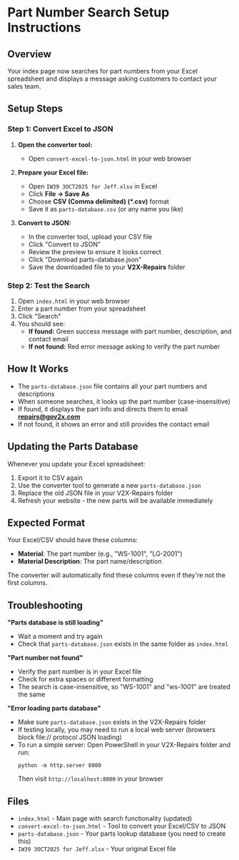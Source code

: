 # Part Number Search Setup Instructions

## Overview
Your index page now searches for part numbers from your Excel spreadsheet and displays a message asking customers to contact your sales team.

## Setup Steps

### Step 1: Convert Excel to JSON

1. **Open the converter tool:**
   - Open `convert-excel-to-json.html` in your web browser

2. **Prepare your Excel file:**
   - Open `IW39 3OCT2025 for Jeff.xlsx` in Excel
   - Click **File → Save As**
   - Choose **CSV (Comma delimited) (*.csv)** format
   - Save it as `parts-database.csv` (or any name you like)

3. **Convert to JSON:**
   - In the converter tool, upload your CSV file
   - Click "Convert to JSON"
   - Review the preview to ensure it looks correct
   - Click "Download parts-database.json"
   - Save the downloaded file to your **V2X-Repairs** folder

### Step 2: Test the Search

1. Open `index.html` in your web browser
2. Enter a part number from your spreadsheet
3. Click "Search"
4. You should see:
   - **If found:** Green success message with part number, description, and contact email
   - **If not found:** Red error message asking to verify the part number

## How It Works

- The `parts-database.json` file contains all your part numbers and descriptions
- When someone searches, it looks up the part number (case-insensitive)
- If found, it displays the part info and directs them to email **repairs@gov2x.com**
- If not found, it shows an error and still provides the contact email

## Updating the Parts Database

Whenever you update your Excel spreadsheet:

1. Export it to CSV again
2. Use the converter tool to generate a new `parts-database.json`
3. Replace the old JSON file in your V2X-Repairs folder
4. Refresh your website - the new parts will be available immediately

## Expected Format

Your Excel/CSV should have these columns:
- **Material**: The part number (e.g., "WS-1001", "LG-2001")
- **Material Description**: The part name/description

The converter will automatically find these columns even if they're not the first columns.

## Troubleshooting

**"Parts database is still loading"**
- Wait a moment and try again
- Check that `parts-database.json` exists in the same folder as `index.html`

**"Part number not found"**
- Verify the part number is in your Excel file
- Check for extra spaces or different formatting
- The search is case-insensitive, so "WS-1001" and "ws-1001" are treated the same

**"Error loading parts database"**
- Make sure `parts-database.json` exists in the V2X-Repairs folder
- If testing locally, you may need to run a local web server (browsers block file:// protocol JSON loading)
- To run a simple server: Open PowerShell in your V2X-Repairs folder and run:
  ```
  python -m http.server 8000
  ```
  Then visit `http://localhost:8000` in your browser

## Files

- `index.html` - Main page with search functionality (updated)
- `convert-excel-to-json.html` - Tool to convert your Excel/CSV to JSON
- `parts-database.json` - Your parts lookup database (you need to create this)
- `IW39 3OCT2025 for Jeff.xlsx` - Your original Excel file

